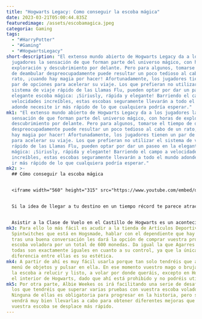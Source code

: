 ```yaml
---
title: "Hogwarts Legacy: Como conseguir la escoba mágica"
date: 2023-03-21T05:00:44.835Z
featuredimage: /assets/escobamagica.jpeg
categoria: Gaming
tags:
  - "#HarryPotter"
  - "#Gaming"
  - "#HogwartsLegacy"
short-description: "El extenso mundo abierto de Hogwarts Legacy da a los
  jugadores la sensación de que forman parte del universo mágico, con horas de
  exploración y descubrimiento por delante. Pero para algunos, tomarse el tiempo
  de deambular despreocupadamente puede resultar un poco tedioso al cabo de un
  rato, ¡cuando hay magia por hacer! Afortunadamente, los jugadores tienen un
  par de opciones para acelerar su viaje. Los que prefieran no utilizar el
  sistema de viaje rápido de las Llamas Flu, pueden optar por dar un paseo en la
  elegante escoba mágica: ¡Siriusly, rápida y elegante! Barriendo el campo a
  velocidades increíbles, estas escobas seguramente llevarán a todo el mundo
  adonde necesite ir más rápido de lo que cualquiera podría esperar."
mk1: "El extenso mundo abierto de Hogwarts Legacy da a los jugadores la
  sensación de que forman parte del universo mágico, con horas de exploración y
  descubrimiento por delante. Pero para algunos, tomarse el tiempo de deambular
  despreocupadamente puede resultar un poco tedioso al cabo de un rato, ¡cuando
  hay magia por hacer! Afortunadamente, los jugadores tienen un par de opciones
  para acelerar su viaje. Los que prefieran no utilizar el sistema de viaje
  rápido de las Llamas Flu, pueden optar por dar un paseo en la elegante escoba
  mágica: ¡Siriusly, rápida y elegante! Barriendo el campo a velocidades
  increíbles, estas escobas seguramente llevarán a todo el mundo adonde necesite
  ir más rápido de lo que cualquiera podría esperar."
mk2: >-
  ## Cómo conseguir la escoba mágica


  <iframe width="560" height="315" src="https://www.youtube.com/embed/dQj_QXoUkXo" title="YouTube video player" frameborder="0" allow="accelerometer; autoplay; clipboard-write; encrypted-media; gyroscope; picture-in-picture; web-share" allowfullscreen></iframe>


  Si la idea de llegar a tu destino en un tiempo récord te parece atractiva, la escoba es sin duda una herramienta esencial que debes tener en el Mundo Mágico. Siempre que hayas progresado lo suficiente como para poder adquirirla, una escoba te proporcionará un viaje rápido y sin complicaciones entre dos lugares cualesquiera de tu elección. Sólo tienes que montarte en la escoba y confiar en que te llevará adonde quieras ir. Sólo asegúrate de que, antes de emprender tu mágico viaje, tomas las precauciones adecuadas para que nada salga mal


  Asistir a la Clase de Vuelo en el Castillo de Hogwarts es un acontecimiento emocionante para cualquier aspirante a bruja o mago. Aunque algunas de las misiones principales deben completarse antes, el tutorial al entrar en la clase de vuelo se asegurará de que sepas controlar correctamente tu propia escoba mágica. Esto no sólo proporciona a los alumnos un profundo conocimiento de su escoba, sino también una sensación de confianza y logro cuando por fin la consiguen y se elevan por los aires. Tanto si te estás preparando para un partido de Quidditch como si sólo quieres contemplar las impresionantes vistas de Hogwarts desde las alturas, asistir a esta clase te garantiza que podrás desarrollar tus habilidades como experto volador.
mk3: Para ello lo más fácil es acudir a la tienda de Artículos Deportivos
  Spintwitches que está en Hogsmade, hablar con el dependiente que hay dentro y
  tras una buena conversación les dará la opción de comprar vuestra propia
  escoba voladora por un total de 600 monedas. Da igual la que Agarres porque
  todas son exactamente iguales en cuanto a su control, ya que la única
  diferencia entre ellas es su estética.
mk4: A partir de ahí es muy fácil usarla porque tan solo tendréis que abrir el
  menú de objetos y pulsar en ella. En ese momento vuestro mago o bruja sacará
  la escoba a relucir y listo, a volar por donde queráis, excepto en Hogsmade y
  el interior de Hogwarts, dado que ahí está prohibido y no podréis utilizarla.
mk5: Por otra parte, Albie Weekes os irá facilitando una serie de desafíos en
  los que tendréis que superar varias pruebas con vuestra escoba voladora.
  Ninguna de ellas es obligatoria para progresar en la historia, pero sí que os
  vendrá muy bien llevarlas a cabo para obtener diferentes mejoras que harán que
  vuestra escoba se desplace más rápido.
---
```

